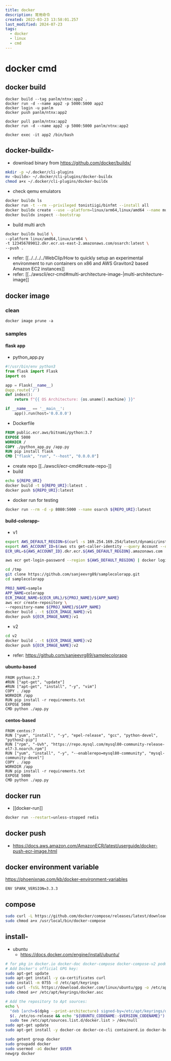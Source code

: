 ```yaml
---
title: docker
description: 常用命令
created: 2022-03-23 13:58:01.257
last_modified: 2024-07-23
tags:
  - docker
  - linux
  - cmd
---
```

# docker cmd
## docker build
```
docker build --tag panlm/ntnx:app2 .
docker run -d --name app2 -p 5000:5000 app2
docker login -u panlm
docker push panlm/ntnx:app2

```

```
docker pull panlm/ntnx:app2
docker run -d --name app2 -p 5000:5000 panlm/ntnx:app2

docker exec -it app2 /bin/bash

```

## docker-buildx-
- download binary from https://github.com/docker/buildx/
```sh
mkdir -p ~/.docker/cli-plugins
mv <buildx> ~/.docker/cli-plugins/docker-buildx
chmod a+x ~/.docker/cli-plugins/docker-buildx
```
- check qemu emulators
```sh
docker buildx ls
docker run -t --rm --privileged tonistiigi/binfmt --install all
docker buildx create --use --platform=linux/arm64,linux/amd64 --name multi-platform-builder
docker buildx inspect --bootstrap
```
- build multi arch
```sh
docker buildx build \
--platform linux/amd64,linux/arm64 \
-t 123456789012.dkr.ecr.us-east-2.amazonaws.com/osarch:latest \
--push .
```
- refer: [[../../../../WebClip/How to quickly setup an experimental environment to run containers on x86 and AWS Graviton2 based Amazon EC2 instances]]
- refer: [[../awscli/ecr-cmd#multi-architecture-image-|multi-architecture-image]]

## docker image
### clean
```
docker image prune -a

```

### samples
#### flask app
- python_app.py
```python
#!/usr/bin/env python3
from flask import Flask
import os

app = Flask(__name__)
@app.route('/')
def index():
    return f"{{ OS Architecture: {os.uname().machine} }}"

if __name__ == '__main__':
    app().run(host='0.0.0.0')

```
- Dockerfile
```dockerfile
FROM public.ecr.aws/bitnami/python:3.7
EXPOSE 5000
WORKDIR /
COPY ./python_app.py /app.py
RUN pip install flask
CMD ["flask", "run", "--host", "0.0.0.0"]
```
- create repo [[../awscli/ecr-cmd#create-repo-]]
- build
```sh
echo ${REPO_URI}
docker build -t ${REPO_URI}:latest .
docker push ${REPO_URI}:latest

```
- docker run for testing
```sh
docker run --rm -d -p 8080:5000 --name osarch ${REPO_URI}:latest

```

#### build-colorapp-
- v1
```sh
export AWS_DEFAULT_REGION=$(curl -s 169.254.169.254/latest/dynamic/instance-identity/document |jq -r '.region')
export AWS_ACCOUNT_ID=$(aws sts get-caller-identity --query Account --output text)
ECR_URL=${AWS_ACCOUNT_ID}.dkr.ecr.${AWS_DEFAULT_REGION}.amazonaws.com

aws ecr get-login-password --region ${AWS_DEFAULT_REGION} | docker login --username AWS --password-stdin ${ECR_URL}

cd /tmp
git clone https://github.com/sanjeevrg89/samplecolorapp.git
cd samplecolorapp

PROJ_NAME=sample
APP_NAME=colorapp
ECR_IMAGE_NAME=${ECR_URL}/${PROJ_NAME}/${APP_NAME}
aws ecr create-repository \
--repository-name ${PROJ_NAME}/${APP_NAME}
docker build . -t ${ECR_IMAGE_NAME}:v1
docker push ${ECR_IMAGE_NAME}:v1

```

- v2
```sh
cd v2
docker build . -t ${ECR_IMAGE_NAME}:v2
docker push ${ECR_IMAGE_NAME}:v2

```

- refer: https://github.com/sanjeevrg89/samplecolorapp

#### ubuntu-based
```
FROM python:2.7
#RUN ["apt-get", "update"]
#RUN ["apt-get", "install", "-y", "vim"]
COPY . /app
WORKDIR /app
RUN pip install -r requirements.txt
EXPOSE 5000
CMD python ./app.py

```

#### centos-based
```
FROM centos:7
RUN ["yum", "install", "-y", "epel-release", "gcc", "python-devel", "python2-pip"]
RUN ["rpm", "-Uvh", "https://repo.mysql.com/mysql80-community-release-el7-3.noarch.rpm"]
RUN ["yum", "install", "-y", "--enablerepo=mysql80-community", "mysql-community-devel"]
COPY . /app
WORKDIR /app
RUN pip install -r requirements.txt
EXPOSE 5000
CMD python ./app.py

```



## docker run 
- [[docker-run]]
```sh
docker run --restart=unless-stopped redis

```

## docker push
- https://docs.aws.amazon.com/AmazonECR/latest/userguide/docker-push-ecr-image.html


## docker environment variable
https://phoenixnap.com/kb/docker-environment-variables

`ENV SPARK_VERSION=3.3.3`

## compose

```sh
sudo curl -L https://github.com/docker/compose/releases/latest/download/docker-compose-$(uname -s)-$(uname -m) -o /usr/local/bin/docker-compose
sudo chmod a+x /usr/local/bin/docker-compose
```

## install-
- ubuntu 
    - https://docs.docker.com/engine/install/ubuntu/

```sh
# for pkg in docker.io docker-doc docker-compose docker-compose-v2 podman-docker containerd runc; do sudo apt-get remove $pkg; done
# Add Docker's official GPG key:
sudo apt-get update
sudo apt-get install -y ca-certificates curl
sudo install -m 0755 -d /etc/apt/keyrings
sudo curl -fsSL https://download.docker.com/linux/ubuntu/gpg -o /etc/apt/keyrings/docker.asc
sudo chmod a+r /etc/apt/keyrings/docker.asc

# Add the repository to Apt sources:
echo \
  "deb [arch=$(dpkg --print-architecture) signed-by=/etc/apt/keyrings/docker.asc] https://download.docker.com/linux/ubuntu \
  $(. /etc/os-release && echo "${UBUNTU_CODENAME:-$VERSION_CODENAME}") stable" | \
  sudo tee /etc/apt/sources.list.d/docker.list > /dev/null
sudo apt-get update
sudo apt-get install -y docker-ce docker-ce-cli containerd.io docker-buildx-plugin docker-compose-plugin

sudo getent group docker
sudo groupadd docker
sudo usermod -aG docker $USER
newgrp docker

```







